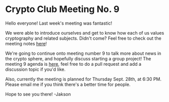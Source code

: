 # Crypto Club Meeting No. 9
Hello everyone! Last week's meeting was fantastic!

We were able to introduce ourselves and get to know how each of us values cryptography and related subjects. Didn't come? Feel free to check out the meeting notes [here](https://github.com/CryptoClubUMD/cryptoclub/blob/master/meeting-notes/f17/meeting-8.md)!

We're going to continue onto meeting number 9 to talk more about news in the crypto sphere, and hopefully discuss starting a group project! The meeting 9 agenda is [here](https://github.com/CryptoClubUMD/cryptoclub/blob/master/meeting-notes/f17/meeting-9.md), feel free to do a pull request and add a discussion topic if you'd like.

Also, currently the meeting is planned for Thursday Sept. 28th, at 6:30 PM. Please email me if you think there's a better time for people.

Hope to see you there!
-Jakson
